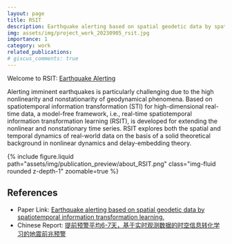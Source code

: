 ```yaml
---
layout: page
title: RSIT
description: Earthquake alerting based on spatial geodetic data by spatiotemporal information transformation learning
img: assets/img/project_work_20230905_rsit.jpg
importance: 1
category: work
related_publications:
# giscus_comments: true
---
```


Welcome to RSIT: <a href="https://earthquakepredictionrsit.com/" target="_blank">Earthquake Alerting</a>

Alerting imminent earthquakes is particularly challenging due to the high nonlinearity and nonstationarity of geodynamical phenomena. Based on spatiotemporal information transformation (STI) for high-dimensional real-time data, a model-free framework, i.e., real-time spatiotemporal information transformation learning (RSIT), is developed for extending the nonlinear and nonstationary time series. RSIT explores both the spatial and temporal dynamics of real-world data on the basis of a solid theoretical background in nonlinear dynamics and delay-embedding theory.

<div class="row mt-3">
    <div class="col-sm mt-3 mt-md-0">
        {% include figure.liquid path="assets/img/publication_preview/about_RSIT.png" class="img-fluid rounded z-depth-1" zoomable=true %}
    </div>
</div>

## References
- Paper Link: [Earthquake alerting based on spatial geodetic data by spatiotemporal information transformation learning.](https://doi.org/10.1073/pnas.2302275120)
- Chinese Report: [提前预警平均6-7天，基于实时观测数据的时空信息转化学习的地震前兆预警](https://mp.weixin.qq.com/s/IlgKa0R4fCn6zwWVUHWp7A)